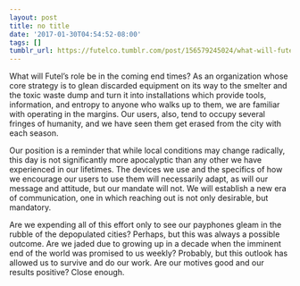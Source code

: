 ```yaml
---
layout: post
title: no title
date: '2017-01-30T04:54:52-08:00'
tags: []
tumblr_url: https://futelco.tumblr.com/post/156579245024/what-will-futels-role-be-in-the-coming-end-times
---
```

What will Futel’s role be in the coming end times? As an organization whose core strategy is to glean discarded equipment on its way to the smelter and the toxic waste dump and turn it into installations which provide tools, information, and entropy to anyone who walks up to them, we are familiar with operating in the margins. Our users, also, tend to occupy several fringes of humanity, and we have seen them get erased from the city with each season.

Our position is a reminder that while local conditions may change radically, this day is not significantly more apocalyptic than any other we have experienced in our lifetimes. The devices we use and the specifics of how we encourage our users to use them will necessarily adapt, as will our message and attitude, but our mandate will not. We will establish a new era of communication, one in which reaching out is not only desirable, but mandatory.

Are we expending all of this effort only to see our payphones gleam in the rubble of the depopulated cities? Perhaps, but this was always a possible outcome. Are we jaded due to growing up in a decade when the imminent end of the world was promised to us weekly? Probably, but this outlook has allowed us to survive and do our work. Are our motives good and our results positive? Close enough.

